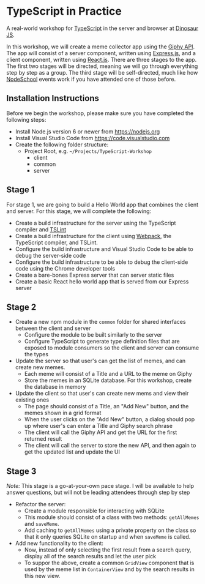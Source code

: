 # TypeScript in Practice

A real-world workshop for [TypeScript](typescriptlang.com) in the server and browser at [Dinosaur JS](https://dinosaurjs.org/).

In this workshop, we will create a meme collector app using the [Giphy API](https://github.com/Giphy/GiphyAPI). The app will consist of a server component, written using [Express.js](expressjs.com), and a client component, written using [React.js](https://facebook.github.io/react). There are three stages to the app. The first two stages will be directed, meaning we will go through everything step by step as a group. The third stage will be self-directed, much like how [NodeSchool](https://nodeschool.io/) events work if you have attended one of those before.

## Installation Instructions

Before we begin the workshop, please make sure you have completed the following steps:

- Install Node.js version 6 or newer from https://nodejs.org
- Install Visual Studio Code from https://code.visualstudio.com
- Create the following folder structure:
    - Project Root, e.g. `~/Projects/TypeScript-Workshop`
        - client
        - common
        - server

## Stage 1

For stage 1, we are going to build a Hello World app that combines the client and server. For this stage, we will complete the following:

- Create a build infrastructure for the server using the TypeScript compiler and [TSLint](https://github.com/palantir/tslint)
- Create a build infrastructure for the client using [Webpack](https://webpack.github.io/), the TypeScript compiler, and TSLint.
- Configure the build infrastructure and Visual Studio Code to be able to debug the server-side code
- Configure the build infrastructure to be able to debug the client-side code using the Chrome developer tools
- Create a bare-bones Express server that can server static files
- Create a basic React hello world app that is served from our Express server

## Stage 2

- Create a new npm module in the `common` folder for shared interfaces between the client and server
    - Configure the module to be built similarly to the server
    - Configure TypeScript to generate type definition files that are exposed to module consumers so the client and server can consume the types
- Update the server so that user's can get the list of memes, and can create new memes.
    - Each meme will consist of a Title and a URL to the meme on Giphy
    - Store the memes in an SQLite database. For this workshop, create the database in memory
- Update the client so that user's can create new mems and view their existing ones
    - The page should consist of a Title, an "Add New" button, and the memes shown in a grid format
    - When the user clicks on the "Add New" button, a dialog should pop up where user's can enter a Title and Giphy search phrase
    - The client will call the Giphy API and get the URL for the first returned result
    - The client will call the server to store the new API, and then again to get the updated list and update the UI

## Stage 3

_Note:_ This stage is a go-at-your-own pace stage. I will be available to help answer questions, but will not be leading attendees through step by step

- Refactor the server:
    - Create a module responsible for interacting with SQLite
    - This module should consist of a class with two methods: `getAllMemes` and `saveMeme`.
    - Add caching to `getAllMemes` using a private property on the class so that it only queries SQLite on startup and when `saveMeme` is called.
- Add new functionality to the client:
    - Now, instead of only selecting the first result from a search query, display all of the search results and let the user pick
    - To suppor the above, create a common `GridView` component that is used by the meme list in `ContainerView` and by the search results in this new view.
